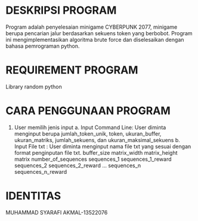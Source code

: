 # DESKRIPSI PROGRAM
Program adalah penyelesaian minigame CYBERPUNK 2077, minigame berupa pencarian jalur berdasarkan sekuens token yang berbobot. Program ini mengimplementasikan algoritma brute force dan diselesaikan dengan bahasa pemrograman python.

# REQUIREMENT PROGRAM  
Library random python

# CARA PENGGUNAAN PROGRAM
1. User memilih jenis input
   a. Input Command Line: User diminta menginput berupa  jumlah_token_unik, token, ukuran_buffer, ukuran_matriks, jumlah_sekuens, dan ukuran_maksimal_sekuens
   b. Input File txt : User diminta menginput nama file txt yang sesuai dengan format penginputan file txt.
       buffer_size
       matrix_width matrix_height
       matrix
       number_of_sequences
       sequences_1
       sequences_1_reward
       sequences_2
       sequences_2_reward
       …
       sequences_n
       sequences_n_reward
# IDENTITAS
MUHAMMAD SYARAFI AKMAL-13522076
